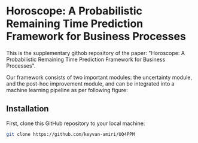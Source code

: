 # Horoscope: A Probabilistic Remaining Time Prediction Framework for Business Processes
This is the supplementary githob repository of the paper: "Horoscope: A Probabilistic Remaining Time Prediction Framework for Business Processes".

Our framework consists of two important modules: the uncertainty module, and the post-hoc improvement module, and can be integrated into a machine learning pipeline as per following figure:

## Installation

First, clone this GitHub repository to your local machine:

```bash
git clone https://github.com/keyvan-amiri/UQ4PPM
```

